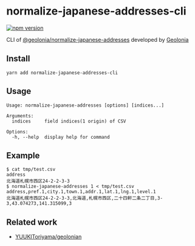 # normalize-japanese-addresses-cli

[![npm version](https://badge.fury.io/js/normalize-japanese-addresses-cli.svg)](https://badge.fury.io/js/normalize-japanese-addresses-cli)

CLI of [@geolonia/normalize-japanese-addresses](https://github.com/geolonia/normalize-japanese-addresses) developed by [Geolonia](https://geolonia.com/)

## Install

```
yarn add normalize-japanese-addresses-cli
```

## Usage

```
Usage: normalize-japanese-addresses [options] [indices...]

Arguments:
  indices     field indices(1 origin) of CSV

Options:
  -h, --help  display help for command
```

## Example

```
$ cat tmp/test.csv
address
北海道札幌市西区24-2-2-3-3
$ normalize-japanese-addresses 1 < tmp/test.csv
address,pref.1,city.1,town.1,addr.1,lat.1,lng.1,level.1
北海道札幌市西区24-2-2-3-3,北海道,札幌市西区,二十四軒二条二丁目,3-3,43.074273,141.315099,3
```

## Related work

- [YUUKIToriyama/geolonian](https://github.com/YUUKIToriyama/geolonian)
